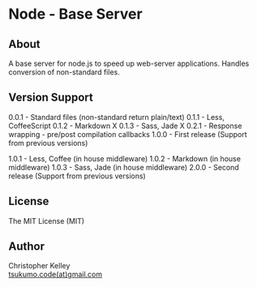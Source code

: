 # Node - Base Server

## About

A base server for node.js to speed up web-server
applications. Handles conversion of non-standard files.

## Version Support

0.0.1 - Standard files (non-standard return plain/text)
0.1.1 - Less, CoffeeScript
0.1.2 - Markdown
X 0.1.3 - Sass, Jade
X 0.2.1 - Response wrapping - pre/post compilation callbacks
1.0.0 - First release (Support from previous versions)

1.0.1 - Less, Coffee (in house middleware)
1.0.2 - Markdown (in house middleware)
1.0.3 - Sass, Jade (in house middleware)
2.0.0 - Second release (Support from previous versions)

## License

The MIT License (MIT)

## Author

Christopher Kelley<br/>
[tsukumo.code(at)gmail.com](mailto:tsukumo.code@gmail.com)


